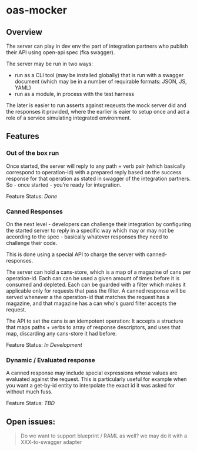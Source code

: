 # oas-mocker

## Overview

The server can play in dev env the part of integration partners who publish their API using open-api spec (fka swagger).

The server may be run in two ways:
 - run as a CLI tool (may be installed globally) that is run with a swagger document (which may be in a number of requirable formats: JSON, JS, YAML)
 - run as a module, in process with the test harness

The later is easier to run asserts against reqeusts the mock server did and the responses it provided, where the earlier is eaier to setup once and act a role of a service simulating integrated environment.

## Features

### Out of the box run

Once started, the server will reply to any path + verb pair (which basically correspond to operation-id) with a prepared reply based on the success response for that operation as stated in swagger of the integration partners.
So - once started - you’re ready for integration.

Feature Status: *Done*

### Canned Responses

On the next level - developers can challenge their integration by configuring the started server to reply in a specific way which may or may not be according to the spec - basically whatever responses they need to challenge their code.

This is done using a special API to charge the server with canned-responses.

The server can hold a cans-store, which is a map of a magazine of cans per operation-id.
Each can can be used a given amount of times before it is consumed and depleted.
Each can be guarded with a filter which makes it applicable only for requests that pass the filter.
A canned response will be served whenever a the operation-id that matches the request has a magazine, and that magazine has a can who's guard filter accepts the request.

The API to set the cans is an idempotent operation: It accepts a structure that maps paths + verbs to array of response descriptors, and uses that map, discarding any cans-store it had before.


Feature Status: *In Development*

### Dynamic / Evaluated response

A canned response may include special expressions whose values are evaluated against the request.
This is particularly useful for example when you want a get-by-id entity to interpolate the exact id it was asked for without much fuss.

Feature Status: *TBD*


## Open issues:

> Do we want to support blueprint / RAML as well?
>      we may do it with a XXX-to-swagger adapter








